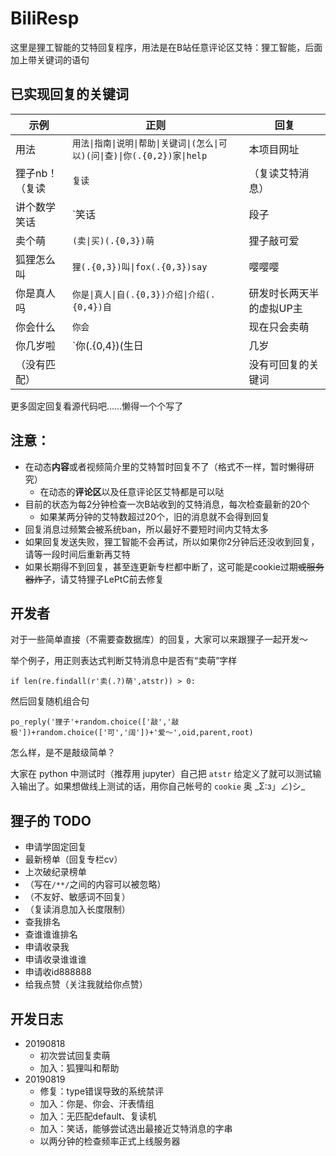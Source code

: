 # BiliResp

这里是狸工智能的艾特回复程序，用法是在B站任意评论区艾特：狸工智能，后面加上带关键词的语句


## 已实现回复的关键词

示例 | 正则 | 回复
------------ | ------------- | -------------
用法 | `用法\|指南\|说明\|帮助\|关键词\|(怎么\|可以)(问\|查)\|你(.{0,2})家\|help` | 本项目网址
狸子nb！（复读 | `复读` | （复读艾特消息）
讲个数学笑话 | `笑话|段子|聊|唠嗑` | （从jokes文档里挑选最接近艾特消息的）
卖个萌 | `(卖\|买)(.{0,3})萌` | 狸子敲可爱
狐狸怎么叫 | `狸(.{0,3})叫\|fox(.{0,3})say` | 嘤嘤嘤
你是真人吗 | `你是\|真人\|自(.{0,3})介绍\|介绍(.{0,4})自` | 研发时长两天半的虚拟UP主
你会什么 | `你会` | 现在只会卖萌
你几岁啦 | `你(.{0,4})(生日|几岁|多大|出生|破壳)` | 现在只会卖萌
（没有匹配） |  | 没有可回复的关键词

更多固定回复看源代码吧……懒得一个个写了


## 注意：

- 在动态**内容**或者视频简介里的艾特暂时回复不了（格式不一样，暂时懒得研究）
  - 在动态的**评论区**以及任意评论区艾特都是可以哒
- 目前的状态为每2分钟检查一次B站收到的艾特消息，每次检查最新的20个
  - 如果某两分钟的艾特数超过20个，旧的消息就不会得到回复
- 回复消息过频繁会被系统ban，所以最好不要短时间内艾特太多
- 如果回复发送失败，狸工智能不会再试，所以如果你2分钟后还没收到回复，请等一段时间后重新再艾特
- 如果长期得不到回复，甚至连更新专栏都中断了，这可能是cookie过期~~或服务器炸了~~，请艾特狸子LePtC前去修复


## 开发者

对于一些简单直接（不需要查数据库）的回复，大家可以来跟狸子一起开发～

举个例子，用正则表达式判断艾特消息中是否有“卖萌”字样

`if len(re.findall(r'卖(.?)萌',atstr)) > 0:`

然后回复随机组合句

`po_reply('狸子'+random.choice(['敲','敲极'])+random.choice(['可','阔'])+'爱～',oid,parent,root)`

怎么样，是不是敲级简单？

大家在 python 中测试时（推荐用 jupyter）自己把 `atstr` 给定义了就可以测试输入输出了。如果想做线上测试的话，用你自己帐号的 `cookie` 奥 \_Σ:з」∠)シ\_



## 狸子的 TODO

- 申请学固定回复
- 最新榜单（回复专栏cv）
- 上次破纪录榜单
- （写在`/**/`之间的内容可以被忽略）
- （不友好、敏感词不回复）
- （复读消息加入长度限制）
- 查我排名
- 查谁谁谁排名
- 申请收录我
- 申请收录谁谁谁
- 申请收id888888
- 给我点赞（关注我就给你点赞）


## 开发日志

- 20190818
  - 初次尝试回复卖萌
  - 加入：狐狸叫和帮助
- 20190819
  - 修复：type错误导致的系统禁评
  - 加入：你是、你会、汗表情组
  - 加入：无匹配default、复读机
  - 加入：笑话，能够尝试选出最接近艾特消息的字串
  - 以两分钟的检查频率正式上线服务器
